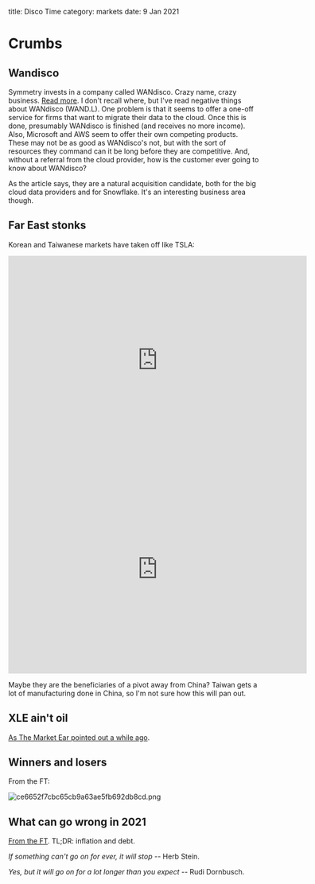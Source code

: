 title: Disco Time
category: markets
date: 9 Jan 2021

# Crumbs

## Wandisco 

Symmetry invests in a company called WANdisco. 
Crazy name, crazy business.
[Read more](https://seekingalpha.com/article/4397962-symmetry-invest-h2-2020-newsletter).
I don't recall where, but I've read negative things about WANdisco (WAND.L). 
One problem is that it seems to offer a one-off service for firms that want to migrate their data to the cloud.
Once this is done, presumably WANdisco is finished (and receives no more income). 
Also, Microsoft and AWS seem to offer their own competing products. These may not be as good as WANdisco's not, but with the sort of resources they command can it be long before they are competitive. And, without a referral from the cloud provider, how is the customer ever going to know about WANdisco?

As the article says, they are a natural acquisition candidate, both for the big cloud data providers and for Snowflake.
It's an interesting business area though.

## Far East stonks

Korean and Taiwanese markets have taken off like TSLA:

<iframe width="600" height="420" src="https://app.koyfin.com/share/cd723a813e/simple" frameBorder="0"></iframe>

<iframe width="600" height="420" src="https://app.koyfin.com/share/6214350bef/simple" frameBorder="0"></iframe>

Maybe they are the beneficiaries of a pivot away from China? Taiwan gets a lot of manufacturing done in China, so I'm not sure how this will pan out.

## XLE ain't oil

[As The Market Ear pointed out a while ago](https://themarketear.com/posts/c4rdAapg5_).

## Winners and losers
From the FT: 

![ce6652f7cbc65cb9a63ae5fb692db8cd.png]({attach}ce6652f7cbc65cb9a63ae5fb692db8cd.png)

## What can go wrong in 2021

[From the FT](https://www.ft.com/content/91efe8fa-857c-438a-a0f3-96dfb8e7daaa).
TL;DR: inflation and debt.

_If something can't go on for ever, it will stop_ -- Herb Stein.

_Yes, but it will go on for a lot longer than you expect_ -- Rudi Dornbusch.

